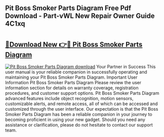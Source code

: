 ## Pit Boss Smoker Parts Diagram Free Pdf Download - Part-vWL New Repair Owner Guide 4C1xq

# <h2><a href="http://dfmyqh6.blite.top/?on=Pit+Boss+Smoker+Parts+Diagram">🔗Download New 👉🔴 Pit Boss Smoker Parts Diagram</a></h2>

[![Pit Boss Smoker Parts Diagram download](https://i.imgur.com/lujVjoI.png)](http://dfmyqh6.blite.top/?on=Pit+Boss+Smoker+Parts+Diagram)
Your Partner in Success This user manual is your reliable companion in successfully operating and maintaining your Pit Boss Smoker Parts Diagram. Important User Information Pit Boss Smoker Parts Diagram Please review the user information section for details on warranty coverage, registration procedures, and customer support options. Pit Boss Smoker Parts Diagram advanced features include object recognition, motion sensors, customizable alerts, and remote access, all of which can be accessed and customized through the user interface. Our expectation is that the Pit Boss Smoker Parts Diagram has been a reliable companion in your journey to becoming proficient in using your new gadget. Should you need any assistance or clarification, please do not hesitate to contact our support team.
